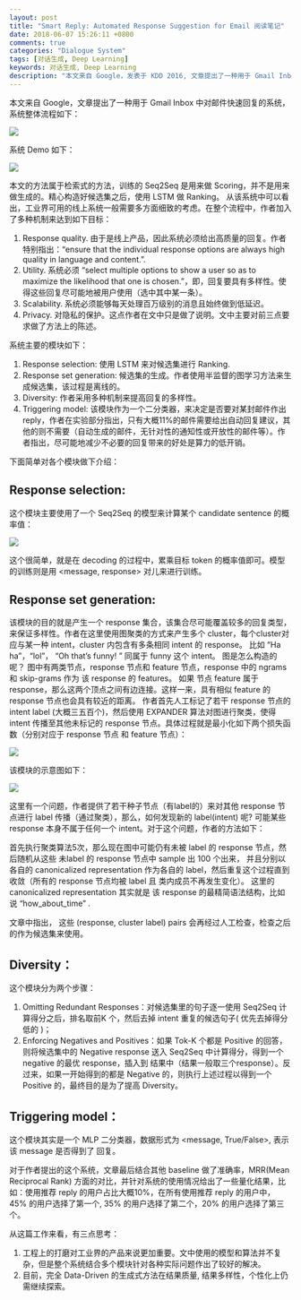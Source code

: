 ```yaml
---
layout: post
title: "Smart Reply: Automated Response Suggestion for Email 阅读笔记"
date: 2018-06-07 15:26:11 +0800
comments: true
categories: "Dialogue System"
tags: [对话生成, Deep Learning]
keywords: 对话生成, Deep Learning
description: "本文来自 Google，发表于 KDD 2016, 文章提出了一种用于 Gmail Inbox 中对邮件快速回复的系统."
---
```


本文来自 Google，文章提出了一种用于 Gmail Inbox 中对邮件快速回复的系统，系统整体流程如下：

![](https://ws2.sinaimg.cn/large/006tKfTcly1fs2ne0s8bwj30ey0iowge.jpg)

系统 Demo 如下：

![](https://ws2.sinaimg.cn/large/006tKfTcly1fs2neyoxn0j309r0hd40o.jpg)

本文的方法属于检索式的方法，训练的 Seq2Seq 是用来做 Scoring，并不是用来做生成的。精心构造好候选集之后，使用 LSTM 做 Ranking。
从该系统中可以看出，工业界可用的线上系统一般需要多方面细致的考虑。在整个流程中，作者加入了多种机制来达到如下目标：

1. Response quality. 由于是线上产品，因此系统必须给出高质量的回复。作者特别指出：“ensure that the individual response options are always high quality in language and content.”.
2. Utility. 系统必须 “select multiple options to show a user so as to maximize the likelihood that one is chosen.”，即，回复要具有多样性。使得这些回复尽可能地被用户使用（选中其中某一条）。
3. Scalability. 系统必须能够每天处理百万级别的消息且始终做到低延迟。
4. Privacy. 对隐私的保护。这点作者在文中只是做了说明。文中主要对前三点要求做了方法上的陈述。

系统主要的模块如下：

1. Response selection: 使用 LSTM 来对候选集进行 Ranking. 
2. Response set generation: 候选集的生成。作者使用半监督的图学习方法来生成候选集，该过程是离线的。
3. Diversity: 作者采用多种机制来提高回复的多样性。
4. Triggering model: 该模块作为一个二分类器，来决定是否要对某封邮件作出 reply，作者在实验部分指出，只有大概11%的邮件需要给出自动回复建议，其他的则不需要（自动生成的邮件，无针对性的通知性或开放性的邮件等）。作者指出，尽可能地减少不必要的回复带来的好处是算力的低开销。

下面简单对各个模块做下介绍：

## Response selection:
这个模块主要使用了一个 Seq2Seq 的模型来计算某个 candidate sentence 的概率值：

![](https://ws1.sinaimg.cn/large/006tKfTcly1fs2ngcgasfj30ct020aa2.jpg)

这个很简单，就是在 decoding 的过程中，累乘目标 token 的概率值即可。模型的训练则是用 <message, response> 对儿来进行训练。

## Response set generation:
该模块的目的就是产生一个 response 集合，该集合尽可能覆盖较多的回复类型，来保证多样性。作者在这里使用图聚类的方式来产生多个 cluster，每个cluster对应与某一种 intent，cluster 内包含有多条相同 intent 的 response。 比如 “Ha ha”，“lol”， “Oh that’s funny! ” 同属于 funny 这个 intent。
图是怎么构造的呢？ 图中有两类节点，response 节点和 feature 节点，response 中的 ngrams 和 skip-grams 作为 该 response 的 features。
如果 节点 feature 属于 response，那么这两个顶点之间有边连接。这样一来，具有相似 feature 的 response 节点也会具有较近的距离。
作者首先人工标记了若干 response 节点的 intent label (大概三五百个)，然后使用 EXPANDER 算法对图进行聚类，使得 intent 传播至其他未标记的 response 节点。具体过程就是最小化如下两个损失函数（分别对应于 response 节点 和 feature 节点）：

![](https://ws4.sinaimg.cn/large/006tKfTcly1fs2nhcfiu1j30ch0ctwhs.jpg)

该模块的示意图如下：

![](https://ws1.sinaimg.cn/large/006tKfTcly1fs2nfv0isdj30mr0b6gob.jpg)

这里有一个问题，作者提供了若干种子节点（有label的）来对其他 response 节点进行 label 传播（通过聚类），那么，如何发现新的 label(intent) 呢? 
可能某些 response 本身不属于任何一个 intent。对于这个问题，作者的方法如下：

首先执行聚类算法5次，那么现在图中可能仍有未被 label 的 response 节点，然后随机从这些 未label 的 response 节点中 sample 出 100 个出来，
并且分别以各自的 canonicalized representation 作为各自的 label，然后重复这个过程直到收敛（所有的 response 节点均被 label 且 类内成员不再发生变化）。
这里的  canonicalized representation 其实就是 该 response 的最精简语法结构，比如说 “how_about_time” .

文章中指出， 这些 (response, cluster label) pairs 会再经过人工检查，检查之后的作为候选集来使用。

## Diversity：
这个模块分为两个步骤：

1.  Omitting Redundant Responses：对候选集里的句子逐一使用 Seq2Seq 计算得分之后，排名取前K 个，然后去掉 intent 重复的候选句子( 优先去掉得分低的 )；
2.  Enforcing Negatives and Positives：如果 Tok-K 个都是 Positive 的回答，则将候选集中的 Negative response 送入 Seq2Seq 中计算得分，得到一个 negative 的最优 response，插入到 结果中（结果一般取三个response）。反过来，如果一开始得到的都是 Negative 的，则执行上述过程以得到一个 Positive 的，最终目的是为了提高 Diversity。

## Triggering model：
这个模块其实是一个 MLP 二分类器，数据形式为 <message, True/False>, 表示该 message 是否得到了 回复。

对于作者提出的这个系统，文章最后结合其他 baseline 做了准确率，MRR(Mean Reciprocal Rank) 方面的对比，并针对系统的使用情况给出了一些量化结果，比如：使用推荐 reply 的用户占比大概10%，在所有使用推荐 reply 的用户中，45% 的用户选择了第一个, 35% 的用户选择了第二个，20% 的用户选择了第三个。

从这篇工作来看，有三点思考：

1. 工程上的打磨对工业界的产品来说更加重要。文中使用的模型和算法并不复杂，但是整个系统结合多个模块针对各种实际问题作出了较好的解决。
2. 目前，完全 Data-Driven 的生成式方法在结果质量, 结果多样性，个性化上仍需继续探索。



